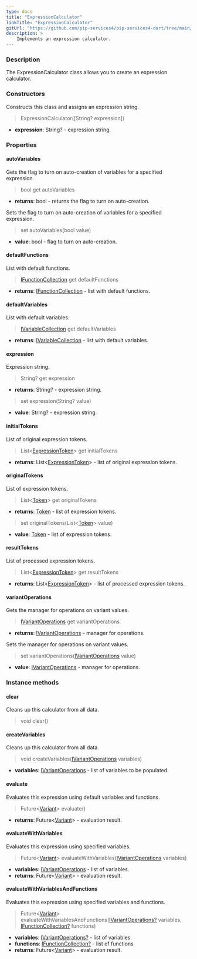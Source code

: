 ```yaml
---
type: docs
title: "ExpressionCalculator"
linkTitle: "ExpressionCalculator"
gitUrl: "https://github.com/pip-services4/pip-services4-dart/tree/main/pip-services4-expressions-dart"
description: > 
    Implements an expression calculator.
---
```


### Description
The ExpressionCalculator class allows you to create an expression calculator.

### Constructors
Constructs this class and assigns an expression string.

> ExpressionCalculator([String? expression])

- **expression**: String? - expression string.


### Properties

#### autoVariables
Gets the flag to turn on auto-creation of variables for a specified expression.

> bool get autoVariables

- **returns**: bool - returns the flag to turn on auto-creation.

Sets the flag to turn on auto-creation of variables for a specified expression.

> set autoVariables(bool value)

- **value**: bool - flag to turn on auto-creation.

#### defaultFunctions
List with default functions.

> [IFunctionCollection](../functions/ifunction_collection) get defaultFunctions

- **returns**: [IFunctionCollection](../functions/ifunction_collection) - list with default functions.

#### defaultVariables
List with default variables.
> [IVariableCollection](../variables/ivariable_collection) get defaultVariables

- **returns**: [IVariableCollection](../variables/ivariable_collection) - list with default variables.

#### expression
Expression string.

> String? get expression

- **returns**: String? - expression string.

> set expression(String? value)

- **value**: String? - expression string.

#### initialTokens
List of original expression tokens.
> List<[ExpressionToken](../parsers/expression_token)> get initialTokens

- **returns**: List<[ExpressionToken](../parsers/expression_token)> - list of original expression tokens.

#### originalTokens
List of expression tokens.

> List<[Token](../../tokenizers/token)> get originalTokens

- **returns**: [Token](../../tokenizers/token) - list of expression tokens.

> set originalTokens(List<[Token](../../tokenizers/token)> value)

- **value**: [Token](../../tokenizers/token) - list of expression tokens.


#### resultTokens
List of processed expression tokens.
> List<[ExpressionToken](../parsers/expression_token)> get resultTokens

- **returns**: List<[ExpressionToken](../parsers/expression_token)> - list of processed expression tokens.

#### variantOperations
Gets the manager for operations on variant values.

> [IVariantOperations](../../variants/ivariant_operations) get variantOperations

- **returns**: [IVariantOperations](../../variants/ivariant_operations) - manager for operations.

Sets the manager for operations on variant values.

> set variantOperations([IVariantOperations](../../variants/ivariant_operations) value)

- **value**: [IVariantOperations](../../variants/ivariant_operations) - manager for operations.


### Instance methods

#### clear
Cleans up this calculator from all data.
> void clear()


#### createVariables
Cleans up this calculator from all data.
> void createVariables([IVariantOperations](../../variants/ivariant_operations) variables)

- **variables**: [IVariantOperations](../../variants/ivariant_operations) - list of variables to be populated.

#### evaluate
Evaluates this expression using default variables and functions.

> Future<[Variant](../../variants/variant)> evaluate()

- **returns**: Future<[Variant](../../variants/variant)> - evaluation result.

#### evaluateWithVariables
Evaluates this expression using specified variables.

> Future<[Variant](../../variants/variant)> evaluateWithVariables([IVariantOperations](../../variants/ivariant_operations) variables)

- **variables**: [IVariantOperations](../../variants/ivariant_operations) - list of variables.
- **returns**: Future<[Variant](../../variants/variant)> - evaluation result.

#### evaluateWithVariablesAndFunctions
Evaluates this expression using specified variables and functions.

> Future<[Variant](../../variants/variant)> evaluateWithVariablesAndFunctions([IVariantOperations?](../../variants/ivariant_operations) variables, [IFunctionCollection?](../functions/ifunction_collection) functions)

- **variables**: [IVariantOperations?](../../variants/ivariant_operations) - list of variables.
- **functions**: [IFunctionCollection?](../functions/ifunction_collection) - list of functions
- **returns**: Future<[Variant](../../variants/variant)> - evaluation result.
